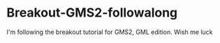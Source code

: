 # Breakout-GMS2-followalong
I'm following the breakout tutorial for GMS2, GML edition. Wish me luck
